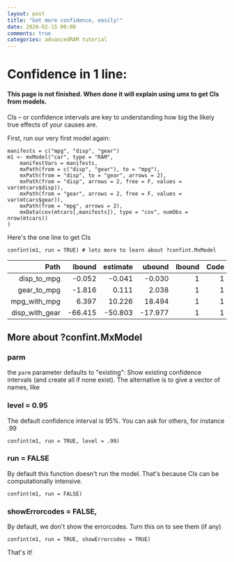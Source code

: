 ```yaml
---
layout: post
title: "Get more confidence, easily!"
date: 2020-02-15 00:00
comments: true
categories: advancedRAM tutorial
---
```


# Confidence in 1 line:

#### This page is not finished. When done it will explain using umx to get CIs from models. 

CIs –&nbsp;or confidence intervals are key to understanding how big the likely true effects of your causes are.

First, run our very first model again:

``` splus
manifests = c("mpg", "disp", "gear")
m1 <- mxModel("car", type = "RAM",
	manifestVars = manifests,	
	mxPath(from = c("disp", "gear"), to = "mpg"),
	mxPath(from = "disp", to = "gear", arrows = 2),
	mxPath(from = "disp", arrows = 2, free = F, values = var(mtcars$disp)),
	mxPath(from = "gear", arrows = 2, free = F, values = var(mtcars$gear)),
	mxPath(from = "mpg", arrows = 2),
	mxData(cov(mtcars[,manifests]), type = "cov", numObs = nrow(mtcars))
)
```

Here's the one line to get CIs

``` splus
confint(m1, run = TRUE) # lots more to learn about ?confint.MxModel
```

| Path           | lbound  | estimate | ubound  | lbound | Code |
|---------------:|--------:|---------:|--------:|-------:|-----:|
| disp_to_mpg    | -0.052  | -0.041   | -0.030  | 1      | 1    |
| gear_to_mpg    | -1.816  | 0.111    | 2.038   | 1      | 1    |
| mpg_with_mpg   | 6.397   | 10.226   | 18.494  | 1      | 1    |
| disp_with_gear | -66.415 | -50.803  | -17.977 | 1      | 1    |

## More about ?confint.MxModel

### parm
the `parm` parameter defaults to "existing": Show existing confidence intervals (and create all if none exist).
The alternative is to give a vector of names, like

### level = 0.95
The default confidence interval is 95%. You can ask for others, for instance .99

``` splus
confint(m1, run = TRUE, level = .99) 
```

### run = FALSE
By default this function doesn't run the model. That's because CIs can be computationally intensive.

``` splus
confint(m1, run = FALSE) 
```

###  showErrorcodes = FALSE,

By default, we don't show the errorcodes. Turn this on to see them (if any)

``` splus
confint(m1, run = TRUE, showErrorcodes = TRUE) 
```

That's it!